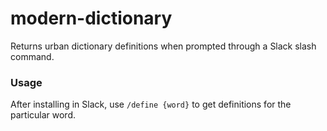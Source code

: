 # modern-dictionary
Returns urban dictionary definitions when prompted through a Slack slash command.

### Usage
After installing in Slack, use `/define {word}` to get definitions for the particular word.